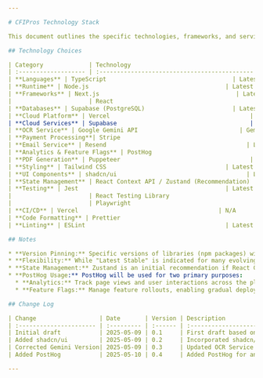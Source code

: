 ```yaml
---

# CFIPros Technology Stack

This document outlines the specific technologies, frameworks, and services chosen for the CFIPros Minimum Viable Product (MVP).

## Technology Choices

| Category             | Technology                                    | Version / Details                                     | Description / Purpose                                                                 | Justification (Optional)                                                                                                     |
| :------------------- | :-------------------------------------------- | :---------------------------------------------------- | :------------------------------------------------------------------------------------ | :--------------------------------------------------------------------------------------------------------------------------- |
| **Languages** | TypeScript                                    | Latest Stable (e.g., 5.x)                             | Primary language for both frontend and backend (Next.js)                              | Strong typing, improved developer experience, ecosystem.                                                                     |
| **Runtime** | Node.js                                       | Latest LTS (e.g., 20.x)                               | Server-side execution environment for Next.js API routes and Vercel Serverless Functions. | Compatibility with Vercel, performance, large ecosystem.                                                                     |
| **Frameworks** | Next.js                                       | Latest Stable (e.g., 14.x or newer if stable at dev time) | Full-stack web framework for React frontend and backend API/serverless functions.       | PRD requirement. Excellent for rapid development, performance, SEO, and Vercel integration.                                  |
|                      | React                                         | Bundled with Next.js (e.g., 18.x)                     | Frontend UI library.                                                                  | Core of Next.js, component-based architecture.                                                                               |
| **Databases** | Supabase (PostgreSQL)                         | Latest Stable offering from Supabase                  | Primary relational data store, authentication, and BaaS features.                     | PRD requirement. Provides database, auth, RLS, and scales well. PostgreSQL is robust.                                        |
| **Cloud Platform** | Vercel                                        | N/A                                                   | Hosting platform for Next.js application, serverless functions, and CI/CD.            | PRD requirement. Optimized for Next.js, seamless deployment, serverless functions.                                         |
| **Cloud Services** | Supabase                                      | N/A                                                   | Backend as a Service: Database (PostgreSQL), Authentication, Storage (unused in MVP for uploads), Edge Functions (potential). | PRD requirement. Simplifies backend setup.                                                                                   |
| **OCR Service** | Google Gemini API                             | Gemini 2.5 Flash                                      | Text extraction from PDF/image FAA Knowledge Test results.                              | PRD requirement. Chosen for its balance of performance, accuracy, and cost for document understanding tasks.               |
| **Payment Processing**| Stripe                                        | Latest stable API/SDK versions                        | Handling CFI and Flight School subscriptions.                                         | PRD requirement. Robust, developer-friendly, widely adopted.                                                                 |
| **Email Service** | Resend                                        | Latest stable API/SDK versions                        | Transactional emails (account verification, password resets, report sharing, invitations). | PRD requirement. Modern email API, good deliverability, developer-focused.                                                   |
| **Analytics & Feature Flags** | PostHog                                       | Latest stable API/SDK versions                        | User analytics, event tracking, and feature flag management.                            | Provides both analytics and feature flags in one platform. Open-source with cloud hosting option. Simplifies implementation.  |
| **PDF Generation** | Puppeteer                                     | Latest Stable                                         | Library for controlling a headless Chrome/Chromium instance to generate PDFs.           | Chosen for complex layout control needed for formatted PDF reports with conditional summaries, running in a serverless function. |
| **Styling** | Tailwind CSS                                  | Latest Stable (e.g., 3.x)                             | Utility-first CSS framework for rapid UI development.                                   | Aligns with modern Next.js development, "calm UX" can be achieved with careful theming. Base for shadcn/ui.                  |
| **UI Components** | shadcn/ui                                     | Latest Stable                                         | Collection of beautifully designed, accessible, and customizable components built with Radix UI and Tailwind CSS. | Accelerates UI development, ensures accessibility, and aligns with "calm UX" goals by providing well-crafted primitives.     |
| **State Management** | React Context API / Zustand (Recommendation)  | Latest Stable                                         | Frontend state management.                                                            | Start with React Context for simpler needs; consider Zustand if global state becomes more complex. Avoids Redux boilerplate initially. |
| **Testing** | Jest                                          | Latest Stable                                         | Unit/Integration testing framework for JavaScript/TypeScript.                         | Popular in React/Next.js ecosystem, good for testing components and business logic.                                          |
|                      | React Testing Library                         | Latest Stable                                         | Testing React components in a user-centric way.                                       | Complements Jest for component testing.                                                                                      |
|                      | Playwright                                    | Latest Stable                                         | End-to-end testing framework.                                                         | Powerful for cross-browser E2E testing, good Next.js support. Agreed by user.                                                |
| **CI/CD** | Vercel                                        | N/A                                                   | Built-in CI/CD pipelines triggered by Git commits.                                      | Native to the hosting platform, simplifies setup.                                                                            |
| **Code Formatting** | Prettier                                      | Latest Stable                                         | Opinionated code formatter.                                                           | Ensures consistent code style across the project.                                                                            |
| **Linting** | ESLint                                        | Latest Stable                                         | Pluggable linting utility for JavaScript/TypeScript.                                    | Catches common errors and enforces coding standards.                                                                         |

## Notes

* **Version Pinning:** Specific versions of libraries (npm packages) will be pinned in `package.json` and managed via `package-lock.json` (or `yarn.lock` / `pnpm-lock.yaml` depending on chosen package manager) to ensure reproducible builds.
* **Flexibility:** While "Latest Stable" is indicated for many evolving technologies (like Next.js, Node.js), the project will target versions that are well-supported by the ecosystem (especially Vercel) at the time of active development.
* **State Management:** Zustand is an initial recommendation if React Context becomes insufficient. This can be confirmed or adjusted based on team preference as development progresses.
* **PostHog Usage:** PostHog will be used for two primary purposes:
  * **Analytics:** Track page views and user interactions across the platform to gain insights into user behavior
  * **Feature Flags:** Manage feature rollouts, enabling gradual deployment of new functionality and A/B testing

## Change Log

| Change                  | Date       | Version | Description                                                        | Author         |
| :---------------------- | :--------- | :------ | :----------------------------------------------------------------- | :------------- |
| Initial draft           | 2025-05-09 | 0.1     | First draft based on PRD and user feedback                         | Architect Gem  |
| Added shadcn/ui         | 2025-05-09 | 0.2     | Incorporated shadcn/ui for UI components per user request          | Architect Gem  |
| Corrected Gemini Version| 2025-05-09 | 0.3     | Updated OCR Service to Gemini 2.5 Flash API per user specification | Architect Gem  |
| Added PostHog           | 2025-05-10 | 0.4     | Added PostHog for analytics and feature flag management            | Architect Gem  |

---
```

